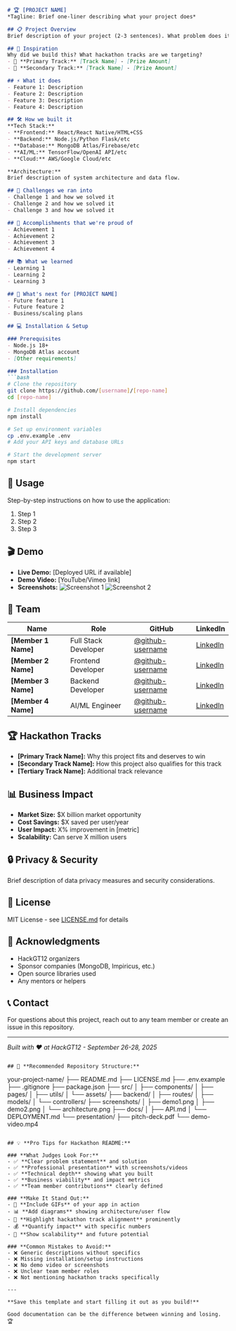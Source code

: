 ```markdown
# 🏆 [PROJECT NAME]
*Tagline: Brief one-liner describing what your project does*

## 📋 Project Overview
Brief description of your project (2-3 sentences). What problem does it solve and how?

## 🎯 Inspiration
Why did we build this? What hackathon tracks are we targeting?
- 🏥 **Primary Track:** [Track Name] - [Prize Amount]
- 🤖 **Secondary Track:** [Track Name] - [Prize Amount]

## ⚡ What it does
- Feature 1: Description
- Feature 2: Description  
- Feature 3: Description
- Feature 4: Description

## 🛠️ How we built it
**Tech Stack:**
- **Frontend:** React/React Native/HTML+CSS
- **Backend:** Node.js/Python Flask/etc
- **Database:** MongoDB Atlas/Firebase/etc
- **AI/ML:** TensorFlow/OpenAI API/etc
- **Cloud:** AWS/Google Cloud/etc

**Architecture:**
Brief description of system architecture and data flow.

## 🧠 Challenges we ran into
- Challenge 1 and how we solved it
- Challenge 2 and how we solved it
- Challenge 3 and how we solved it

## 🎉 Accomplishments that we're proud of
- Achievement 1
- Achievement 2
- Achievement 3
- Achievement 4

## 📚 What we learned
- Learning 1
- Learning 2
- Learning 3

## 🚀 What's next for [PROJECT NAME]
- Future feature 1
- Future feature 2
- Business/scaling plans

## 💻 Installation & Setup

### Prerequisites
- Node.js 18+
- MongoDB Atlas account
- [Other requirements]

### Installation
```bash
# Clone the repository
git clone https://github.com/[username]/[repo-name]
cd [repo-name]

# Install dependencies
npm install

# Set up environment variables
cp .env.example .env
# Add your API keys and database URLs

# Start the development server
npm start
```

## 📱 Usage
Step-by-step instructions on how to use the application:
1. Step 1
2. Step 2
3. Step 3

## 🎬 Demo
- **Live Demo:** [Deployed URL if available]
- **Demo Video:** [YouTube/Vimeo link]
- **Screenshots:** 
  ![Screenshot 1](./screenshots/demo1.png)
  ![Screenshot 2](./screenshots/demo2.png)

## 👥 Team

| Name | Role | GitHub | LinkedIn |
|------|------|--------|----------|
| **[Member 1 Name]** | Full Stack Developer | [@github-username](https://github.com/username) | [LinkedIn](https://linkedin.com/in/username) |
| **[Member 2 Name]** | Frontend Developer | [@github-username](https://github.com/username) | [LinkedIn](https://linkedin.com/in/username) |
| **[Member 3 Name]** | Backend Developer | [@github-username](https://github.com/username) | [LinkedIn](https://linkedin.com/in/username) |
| **[Member 4 Name]** | AI/ML Engineer | [@github-username](https://github.com/username) | [LinkedIn](https://linkedin.com/in/username) |

## 🏆 Hackathon Tracks
- **[Primary Track Name]:** Why this project fits and deserves to win
- **[Secondary Track Name]:** How this project also qualifies for this track
- **[Tertiary Track Name]:** Additional track relevance

## 📊 Business Impact
- **Market Size:** $X billion market opportunity
- **Cost Savings:** $X saved per user/year
- **User Impact:** X% improvement in [metric]
- **Scalability:** Can serve X million users

## 🔒 Privacy & Security
Brief description of data privacy measures and security considerations.

## 📄 License
MIT License - see [LICENSE.md](LICENSE.md) for details

## 🙏 Acknowledgments
- HackGT12 organizers
- Sponsor companies (MongoDB, Impiricus, etc.)
- Open source libraries used
- Any mentors or helpers

## 📞 Contact
For questions about this project, reach out to any team member or create an issue in this repository.

---
*Built with ❤️ at HackGT12 - September 26-28, 2025*
```

## 📁 **Recommended Repository Structure:**

```
your-project-name/
├── README.md
├── LICENSE.md
├── .env.example
├── .gitignore
├── package.json
├── src/
│   ├── components/
│   ├── pages/
│   ├── utils/
│   └── assets/
├── backend/
│   ├── routes/
│   ├── models/
│   └── controllers/
├── screenshots/
│   ├── demo1.png
│   ├── demo2.png
│   └── architecture.png
├── docs/
│   ├── API.md
│   └── DEPLOYMENT.md
└── presentation/
    ├── pitch-deck.pdf
    └── demo-video.mp4
```

## 💡 **Pro Tips for Hackathon README:**

### **What Judges Look For:**
- ✅ **Clear problem statement** and solution
- ✅ **Professional presentation** with screenshots/videos
- ✅ **Technical depth** showing what you built
- ✅ **Business viability** and impact metrics
- ✅ **Team member contributions** clearly defined

### **Make It Stand Out:**
- 📸 **Include GIFs** of your app in action
- 📊 **Add diagrams** showing architecture/user flow  
- 🎯 **Highlight hackathon track alignment** prominently
- 💰 **Quantify impact** with specific numbers
- 🚀 **Show scalability** and future potential

### **Common Mistakes to Avoid:**
- ❌ Generic descriptions without specifics
- ❌ Missing installation/setup instructions
- ❌ No demo video or screenshots
- ❌ Unclear team member roles
- ❌ Not mentioning hackathon tracks specifically

---

**Save this template and start filling it out as you build!** 

Good documentation can be the difference between winning and losing. 🏆
